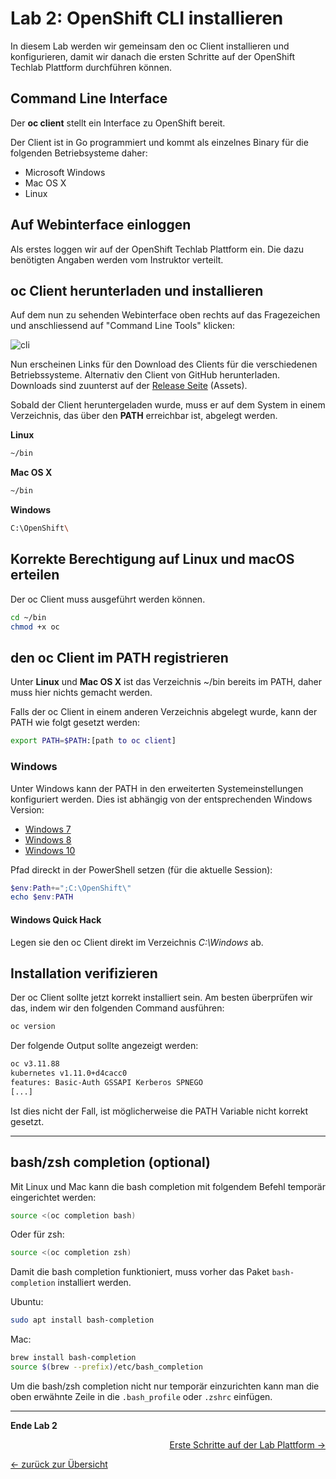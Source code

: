 # Lab 2: OpenShift CLI installieren

In diesem Lab werden wir gemeinsam den oc Client installieren und konfigurieren, damit wir danach die ersten Schritte auf der OpenShift Techlab Plattform durchführen können.

## Command Line Interface

Der **oc client** stellt ein Interface zu OpenShift bereit.

Der Client ist in Go programmiert und kommt als einzelnes Binary für die folgenden Betriebsysteme daher:

- Microsoft Windows
- Mac OS X
- Linux

## Auf Webinterface einloggen

Als erstes loggen wir auf der OpenShift Techlab Plattform ein. Die dazu benötigten Angaben werden vom Instruktor verteilt.

## oc Client herunterladen und installieren

Auf dem nun zu sehenden Webinterface oben rechts auf das Fragezeichen und anschliessend auf "Command Line Tools" klicken:

![cli](../images/lab_2_cli.png)

Nun erscheinen Links für den Download des Clients für die verschiedenen Betriebssysteme.
Alternativ den Client von GitHub herunterladen. Downloads sind zuunterst auf der [Release Seite](https://github.com/openshift/origin/releases/tag/v3.11.0) (Assets).

Sobald der Client heruntergeladen wurde, muss er auf dem System in einem Verzeichnis, das über den **PATH** erreichbar ist, abgelegt werden.

**Linux**

```bash
~/bin
```

**Mac OS X**

```bash
~/bin
```

**Windows**

```bash
C:\OpenShift\
```

## Korrekte Berechtigung auf Linux und macOS erteilen

Der oc Client muss ausgeführt werden können.

```bash
cd ~/bin
chmod +x oc
```

## den oc Client im PATH registrieren

Unter **Linux** und **Mac OS X** ist das Verzeichnis ~/bin bereits im PATH, daher muss hier nichts gemacht werden.

Falls der oc Client in einem anderen Verzeichnis abgelegt wurde, kann der PATH wie folgt gesetzt werden:

```bash
export PATH=$PATH:[path to oc client]
```

### Windows

Unter Windows kann der PATH in den erweiterten Systemeinstellungen konfiguriert werden. Dies ist abhängig von der entsprechenden Windows Version:

- [Windows 7](http://geekswithblogs.net/renso/archive/2009/10/21/how-to-set-the-windows-path-in-windows-7.aspx)
- [Windows 8](http://www.itechtics.com/customize-windows-environment-variables/)
- [Windows 10](http://techmixx.de/windows-10-umgebungsvariablen-bearbeiten/)

Pfad direckt in der PowerShell setzen (für die aktuelle Session):

```Powershell
$env:Path+=";C:\OpenShift\"
echo $env:PATH
```

#### Windows Quick Hack

Legen sie den oc Client direkt im Verzeichnis _C:\Windows_ ab.

## Installation verifizieren

Der oc Client sollte jetzt korrekt installiert sein. Am besten überprüfen wir das, indem wir den folgenden Command ausführen:

```bash
oc version
```

Der folgende Output sollte angezeigt werden:

```bash
oc v3.11.88
kubernetes v1.11.0+d4cacc0
features: Basic-Auth GSSAPI Kerberos SPNEGO
[...]
```

Ist dies nicht der Fall, ist möglicherweise die PATH Variable nicht korrekt gesetzt.

---

## bash/zsh completion (optional)

Mit Linux und Mac kann die bash completion mit folgendem Befehl temporär eingerichtet werden:

```bash
source <(oc completion bash)
```

Oder für zsh:

```zsh
source <(oc completion zsh)
```

Damit die bash completion funktioniert, muss vorher das Paket `bash-completion` installiert werden.

Ubuntu:

```bash
sudo apt install bash-completion
```

Mac:

```bash
brew install bash-completion
source $(brew --prefix)/etc/bash_completion
```

Um die bash/zsh completion nicht nur temporär einzurichten kann man die oben erwähnte Zeile in die `.bash_profile` oder `.zshrc` einfügen.

---

**Ende Lab 2**

<p width="100px" align="right"><a href="03_first_steps.md">Erste Schritte auf der Lab Plattform →</a></p>

[← zurück zur Übersicht](../README.md)
